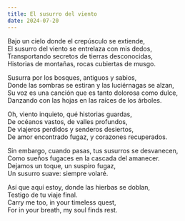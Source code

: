 ```yaml
---
title: El susurro del viento
date: 2024-07-20
---
```


Bajo un cielo donde el crepúsculo se extiende,  
El susurro del viento se entrelaza con mis dedos,  
Transportando secretos de tierras desconocidas,  
Historias de montañas, rocas cubiertas de musgo.  

Susurra por los bosques, antiguos y sabios,  
Donde las sombras se estiran y las luciérnagas se alzan,  
Su voz es una canción que es tanto dolorosa como dulce,  
Danzando con las hojas en las raíces de los árboles.  

Oh, viento inquieto, qué historias guardas,  
De océanos vastos, de valles profundos,  
De viajeros perdidos y senderos desiertos,  
De amor encontrado fugaz, y corazones recuperados.  

Sin embargo, cuando pasas, tus susurros se desvanecen,  
Como sueños fugaces en la cascada del amanecer.  
Dejamos un toque, un suspiro fugaz,  
Un susurro suave: siempre volaré.  

Así que aquí estoy, donde las hierbas se doblan,  
Testigo de tu viaje final.  
Carry me too, in your timeless quest,  
For in your breath, my soul finds rest.  
